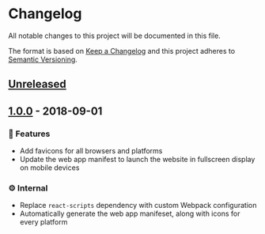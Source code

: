# Changelog

All notable changes to this project will be documented in this file.

The format is based on [Keep a Changelog](http://keepachangelog.com/en/1.0.0/)
and this project adheres to
[Semantic Versioning](http://semver.org/spec/v2.0.0.html).

## [Unreleased]

## [1.0.0] - 2018-09-01

### 🚀 Features

-   Add favicons for all browsers and platforms
-   Update the web app manifest to launch the website in fullscreen display on
    mobile devices

### ⚙ Internal

-   Replace `react-scripts` dependency with custom Webpack configuration
-   Automatically generate the web app manifeset, along with icons for every
    platform

[unreleased]: https://github.com/bearinsun/type-fast/compare/v1.0.0...HEAD
[1.0.0]: https://github.com/bearinsun/type-fast/compare/v0.1.0...v1.0.0
